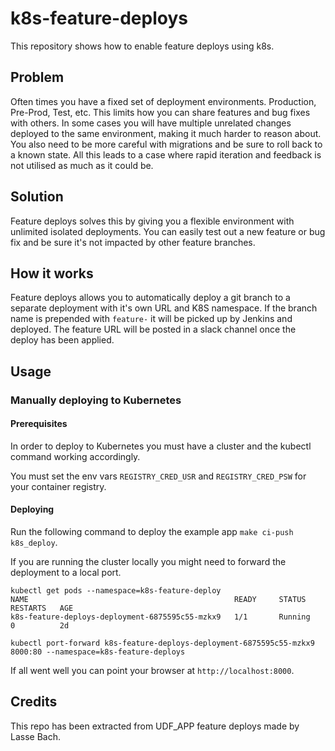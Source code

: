 # k8s-feature-deploys

This repository shows how to enable feature deploys using k8s.

## Problem

Often times you have a fixed set of deployment environments. Production,
Pre-Prod, Test, etc. This limits how you can share features and bug
fixes with others. In some cases you will have multiple unrelated changes
deployed to the same environment, making it much harder to reason about. You
also need to be more careful with migrations and be sure to roll back to a known
state. All this leads to a case where rapid iteration and feedback is not
utilised as much as it could be.

## Solution

Feature deploys solves this by giving you a flexible environment with unlimited
isolated deployments. You can easily test out a new feature or bug fix and be
sure it's not impacted by other feature branches.

## How it works

Feature deploys allows you to automatically deploy a git branch to a separate
deployment with it's own URL and K8S namespace. If the branch name is
prepended with `feature-` it will be picked up by Jenkins and deployed. The
feature URL will be posted in a slack channel once the deploy has been applied.

## Usage

### Manually deploying to Kubernetes

#### Prerequisites

In order to deploy to Kubernetes you must have a cluster and the kubectl
command working accordingly.

You must set the env vars `REGISTRY_CRED_USR` and `REGISTRY_CRED_PSW` for your
container registry.

#### Deploying

Run the following command to deploy the example app `make ci-push k8s_deploy`.

If you are running the cluster locally you might need to forward the deployment to a local port.

```console
kubectl get pods --namespace=k8s-feature-deploy
NAME                                              READY     STATUS    RESTARTS   AGE
k8s-feature-deploys-deployment-6875595c55-mzkx9   1/1       Running   0          2d
```

```console
kubectl port-forward k8s-feature-deploys-deployment-6875595c55-mzkx9 8000:80 --namespace=k8s-feature-deploys
```

If all went well you can point your browser at `http://localhost:8000`.

## Credits

This repo has been extracted from UDF_APP feature deploys made by Lasse Bach.
